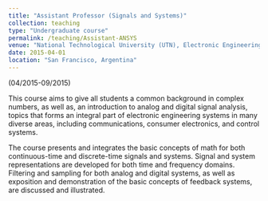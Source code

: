 ```yaml
---
title: "Assistant Professor (Signals and Systems)"
collection: teaching
type: "Undergraduate course"
permalink: /teaching/Assistant-ANSYS
venue: "National Technological University (UTN), Electronic Engineering Department"
date: 2015-04-01
location: "San Francisco, Argentina"
---
```


(04/2015-09/2015)

This course aims to give all students a common background in complex numbers, as well as, an introduction to analog and digital signal analysis, topics that forms an integral part of electronic engineering systems in many diverse areas, including communications, consumer electronics, and control systems.

The course presents and integrates the basic concepts of math for both continuous-time and discrete-time signals and systems. Signal and system representations are developed for both time and frequency domains. Filtering and sampling for both analog and digital systems, as well as exposition and demonstration of the basic concepts of feedback systems, are discussed and illustrated.